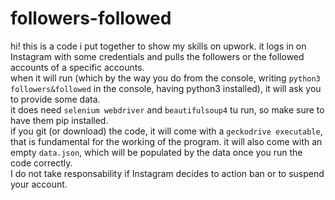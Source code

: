# followers-followed  
hi! this is a code i put together to show my skills on upwork. it logs in on Instagram with some credentials and pulls the followers or the followed accounts of a specific accounts.  
when it will run (which by the way you do from the console, writing `python3 followers&followed` in the console, having python3 installed), it will ask you to provide some data.  
it does need `selenium webdriver` and `beautifulsoup4` tu run, so make sure to have them pip installed.  
if you git (or download) the code, it will come with a `geckodrive executable`, that is fundamental for the working of the program. it will also come with an empty `data.json`, which will be populated by the data once you run the code correctly.  
I do not take responsability if Instagram decides to action ban or to suspend your account.

